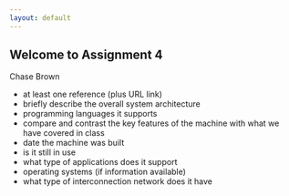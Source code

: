 ```yaml
---
layout: default
---
```


## Welcome to Assignment 4
Chase Brown

* at least one reference (plus URL link)
* briefly describe the overall system architecture
* programming languages it supports
* compare and contrast the key features of the machine with what we have covered in class
* date the machine was built
* is it still in use
* what type of applications does it support
* operating systems (if information available)
* what type of interconnection network does it have
